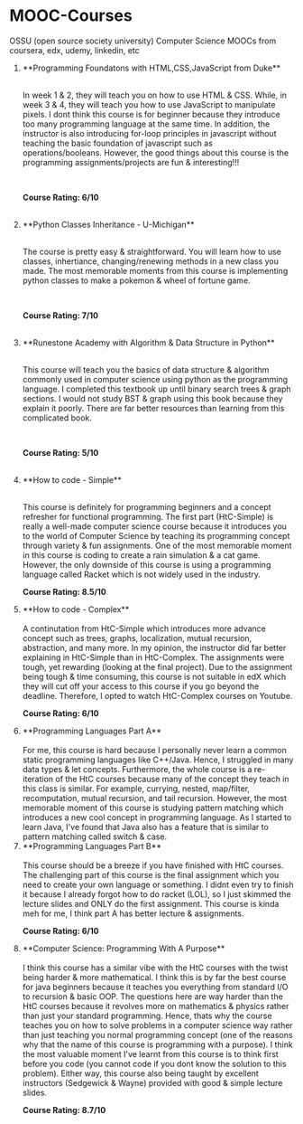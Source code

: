 # MOOC-Courses
OSSU (open source society university)
Computer Science MOOCs from coursera, edx, udemy, linkedin, etc
<ol>

<li>**Programming Foundatons with HTML,CSS,JavaScript from Duke**</li> <br>
<p> In week 1 & 2, they will teach you on how to use HTML & CSS. While, in week 3 & 4, they will teach you how to use JavaScript to manipulate pixels. I dont think this course is for beginner because they introduce too many programming language at the same time. In addition, the instructor is also introducing for-loop principles in javascript without teaching the basic foundation of javascript such as operations/booleans. However, the good things about this course is the programming assignments/projects are fun & interesting!!! </p> <br>

<p> <strong> Course Rating: 6/10 </strong> </p> <br>

<li> **Python Classes Inheritance - U-Michigan** </li> <br>
<p>The course is pretty easy & straightforward. You will learn how to use classes, inhertiance, changing/renewing methods in a new class you made. 
The most memorable moments from this course
is implementing python classes to make a pokemon & wheel of fortune game. </p> <br>

<p> <strong> Course Rating: 7/10 </strong> </p> <br>

<li> **Runestone Academy with Algorithm & Data Structure in Python** </li> <br>
<p>This course will teach you the basics of data structure & algorithm commonly used in computer science
using python as the programming language.
I completed this textbook up until binary search trees & graph sections. I would not study BST & graph using this book because they explain it poorly. There are far
better resources than learning from this complicated book.</p> <br>

<p><strong>Course Rating: 5/10</strong></p><br>

<li> **How to code - Simple** </li> <br>
<p> This course is definitely for programming beginners and a concept refresher for functional programming. The first part (HtC-Simple) is really a well-made computer science course because it introduces you to the world of Computer Science by teaching its programming concept through variety & fun assignments. One of the most memorable moment in this course is coding to create a rain simulation & a cat game. However, the only downside of this course is using a programming language called Racket which is not widely used in the industry. </p>  

<p><strong>Course Rating: 8.5/10</strong></p>

<li> **How to code - Complex** </li> <br>
A continutation from HtC-Simple which introduces more advance concept such as trees, graphs, localization, mutual recursion, abstraction, and many more. In my opinion, the instructor did far better explaining in HtC-Simple than in HtC-Complex. The assignments were tough, yet rewarding (looking at the final project). Due to the assignment being tough & time consuming, this course is not suitable in edX which they will cut off your access to this course if you go beyond the deadline. Therefore, I opted to watch HtC-Complex courses on Youtube.

<p><strong>Course Rating: 6/10</strong></p>
  
<li> **Programming Languages Part A** </li> <br>
For me, this course is hard because I personally never learn a common static programming languages like C++/Java. Hence, I struggled in many data types & let concepts. Furthermore, the whole course is a re-iteration of the HtC courses because many of the concept they teach in this class is similar. For example, currying, nested, map/filter, recomputation, mutual recursion, and tail recursion. However, the most memorable moment of this course is studying pattern matching which introduces a new cool concept in programming language. As I started to learn Java, I've found that Java also has a feature that is similar to pattern matching called switch & case. 

 <li> **Programming Languages Part B** </li> <br>  
This course should be a breeze if you have finished with HtC courses. The challenging part of this course is the final assignment which you need to create your own language or something. I didnt even try to finish it because I already forgot how to do racket (LOL), so I just skimmed the lecture slides and ONLY do the first assignment. This course is kinda meh for me, I think part A has better lecture & assignments.

 <p><strong>Course Rating: 6/10</strong></p>  
  
 <li> **Computer Science: Programming With A Purpose** </li> <br>
I think this course has a similar vibe with the HtC courses with the twist being harder & more mathematical. I think this is by far the best course for java beginners because it teaches you everything from standard I/O to recursion & basic OOP. The questions here are way harder than the HtC courses because it revolves more on mathematics & physics rather than just your standard programming. Hence, thats why the course teaches you on how to solve problems in a computer science way rather than just teaching you normal programming concept (one of the reasons why that the name of this course is programming with a purpose). I think the most valuable moment I've learnt from this course is to think first before you code (you cannot code if you dont know the solution to this problem). Either way, this course also being taught by excellent instructors (Sedgewick & Wayne) provided with good & simple lecture slides.   
 
<p><strong>Course Rating: 8.7/10</strong></p> 
 
</ol>







